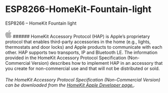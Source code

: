 # ESP8266-HomeKit-Fountain-light
ESP8266 – HomeKit Fountain light

<img src="https://raw.githubusercontent.com/AchimPieters/ESP8266-HomeKit-Fountain-light/master/Images/apple_logo.png" width="20"/>
###### HomeKit Accessory Protocol (HAP) is Apple’s proprietary protocol that enables third-party accessories in the home (e.g., lights, thermostats and door locks) and Apple products to communicate with each other. HAP supports two transports, IP and Bluetooth LE. The information provided in the HomeKit Accessory Protocol Specification (Non-Commercial Version) describes how to implement HAP in an accessory that you create for non-commercial use and that will not be distributed or sold.

###### The HomeKit Accessory Protocol Specification (Non-Commercial Version) can be downloaded from the [HomeKit Apple Developer page.](https://developer.apple.com/homekit/).
